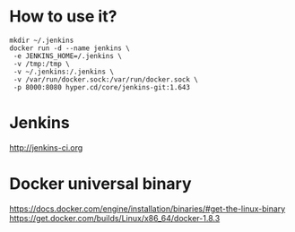 # How to use it?

    mkdir ~/.jenkins
    docker run -d --name jenkins \
     -e JENKINS_HOME=/.jenkins \
     -v /tmp:/tmp \
     -v ~/.jenkins:/.jenkins \
     -v /var/run/docker.sock:/var/run/docker.sock \
     -p 8000:8080 hyper.cd/core/jenkins-git:1.643

# Jenkins
http://jenkins-ci.org

# Docker universal binary
https://docs.docker.com/engine/installation/binaries/#get-the-linux-binary
https://get.docker.com/builds/Linux/x86_64/docker-1.8.3